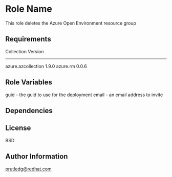 Role Name
=========

This role deletes the Azure Open Environment resource group

Requirements
------------

Collection         Version
------------------ -------
azure.azcollection 1.9.0
azure.rm           0.0.6

Role Variables
--------------

guid - the guid to use for the deployment
email - an email address to invite

Dependencies
------------

License
-------

BSD

Author Information
------------------

prutledg@redhat.com

